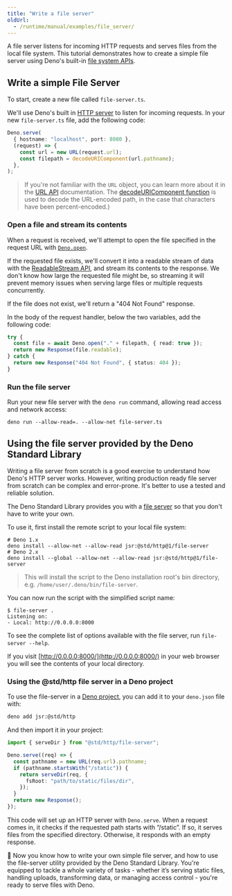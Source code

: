 ```yaml
---
title: "Write a file server"
oldUrl:
  - /runtime/manual/examples/file_server/
---
```


A file server listens for incoming HTTP requests and serves files from the local
file system. This tutorial demonstrates how to create a simple file server using
Deno's built-in [file system APIs](/api/deno/file-system).

## Write a simple File Server

To start, create a new file called `file-server.ts`.

We'll use Deno's built in [HTTP server](/api/deno/~/Deno.serve) to listen for
incoming requests. In your new `file-server.ts` file, add the following code:

```ts title="file-server.ts"
Deno.serve(
  { hostname: "localhost", port: 8080 },
  (request) => {
    const url = new URL(request.url);
    const filepath = decodeURIComponent(url.pathname);
  },
);
```

> If you're not familiar with the `URL` object, you can learn more about it in
> the [URL API](https://developer.mozilla.org/en-US/docs/Web/API/URL)
> documentation. The
> [decodeURIComponent function](https://developer.mozilla.org/en-US/docs/Web/JavaScript/Reference/Global_Objects/decodeURIComponent)
> is used to decode the URL-encoded path, in the case that characters have been
> percent-encoded.)

### Open a file and stream its contents

When a request is received, we'll attempt to open the file specified in the
request URL with [`Deno.open`](/api/deno/~/Deno.open).

If the requested file exists, we'll convert it into a readable stream of data
with the
[ReadableStream API](https://developer.mozilla.org/en-US/docs/Web/API/ReadableStream),
and stream its contents to the response. We don't know how large the requested
file might be, so streaming it will prevent memory issues when serving large
files or multiple requests concurrently.

If the file does not exist, we'll return a "404 Not Found" response.

In the body of the request handler, below the two variables, add the following
code:

```ts
try {
  const file = await Deno.open("." + filepath, { read: true });
  return new Response(file.readable);
} catch {
  return new Response("404 Not Found", { status: 404 });
}
```

### Run the file server

Run your new file server with the `deno run` command, allowing read access and
network access:

```shell
deno run --allow-read=. --allow-net file-server.ts
```

## Using the file server provided by the Deno Standard Library

Writing a file server from scratch is a good exercise to understand how Deno's
HTTP server works. However, writing production ready file server from scratch
can be complex and error-prone. It's better to use a tested and reliable
solution.

The Deno Standard Library provides you with a
[file server](https://jsr.io/@std/http/doc/file-server/~) so that you don't have
to write your own.

To use it, first install the remote script to your local file system:

```shell
# Deno 1.x
deno install --allow-net --allow-read jsr:@std/http@1/file-server
# Deno 2.x
deno install --global --allow-net --allow-read jsr:@std/http@1/file-server
```

> This will install the script to the Deno installation root's bin directory,
> e.g. `/home/user/.deno/bin/file-server`.

You can now run the script with the simplified script name:

```shell
$ file-server .
Listening on:
- Local: http://0.0.0.0:8000
```

To see the complete list of options available with the file server, run
`file-server --help`.

If you visit [http://0.0.0.0:8000/](http://0.0.0.0:8000/) in your web browser
you will see the contents of your local directory.

### Using the @std/http file server in a Deno project

To use the file-server in a [Deno project](/runtime/getting_started/first_project),
you can add it to your `deno.json` file with:

```sh
deno add jsr:@std/http
```

And then import it in your project:

```ts title="file-server.ts"
import { serveDir } from "@std/http/file-server";

Deno.serve((req) => {
  const pathname = new URL(req.url).pathname;
  if (pathname.startsWith("/static")) {
    return serveDir(req, {
      fsRoot: "path/to/static/files/dir",
    });
  }
  return new Response();
});
```

This code will set up an HTTP server with `Deno.serve`. When a request comes in,
it checks if the requested path starts with “/static”. If so, it serves files
from the specified directory. Otherwise, it responds with an empty response.

🦕 Now you know how to write your own simple file server, and how to use the
file-server utility provided by the Deno Standard Library. You're equipped to
tackle a whole variety of tasks - whether it’s serving static files, handling
uploads, transforming data, or managing access control - you're ready to serve
files with Deno.
